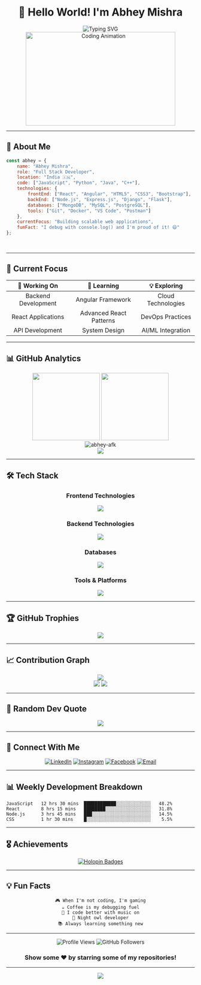 # <div align="center">👋 Hello World! I'm **Abhey Mishra**</div>

<div align="center">
  <img src="https://readme-typing-svg.herokuapp.com?font=Fira+Code&size=28&duration=3000&pause=1000&color=36BCF7&center=true&vCenter=true&width=600&lines=Full+Stack+Developer;Backend+Enthusiast;React+Developer;Problem+Solver;Always+Learning!" alt="Typing SVG" />
</div>

<div align="center">
  <img src="https://user-images.githubusercontent.com/55389276/140866485-8fb1c876-9a8f-4d6a-98dc-08c4981eaf70.gif" alt="Coding Animation" width="400" height="250"/>
</div>

---

## 🚀 About Me
```javascript
const abhey = {
    name: "Abhey Mishra",
    role: "Full Stack Developer",
    location: "India 🇮🇳",
    code: ["JavaScript", "Python", "Java", "C++"],
    technologies: {
        frontEnd: ["React", "Angular", "HTML5", "CSS3", "Bootstrap"],
        backEnd: ["Node.js", "Express.js", "Django", "Flask"],
        databases: ["MongoDB", "MySQL", "PostgreSQL"],
        tools: ["Git", "Docker", "VS Code", "Postman"]
    },
    currentFocus: "Building scalable web applications",
    funFact: "I debug with console.log() and I'm proud of it! 😄"
};
```

<br clear="right"/>

---

## 🎯 Current Focus

<div align="center">

| 🔭 **Working On** | 🌱 **Learning** | 💡 **Exploring** |
|:---:|:---:|:---:|
| Backend Development | Angular Framework | Cloud Technologies |
| React Applications | Advanced React Patterns | DevOps Practices |
| API Development | System Design | AI/ML Integration |

</div>

---

## 📊 GitHub Analytics

<div align="center">
  <img height="180em" src="https://github-readme-stats-eight-theta.vercel.app/api?username=abhey-afk&show_icons=true&theme=algolia&include_all_commits=true&count_private=true"/>
  <img height="180em" src="https://github-readme-stats-eight-theta.vercel.app/api/top-langs/?username=abhey-afk&layout=compact&langs_count=8&theme=algolia"/>
</div>

<div align="center">
  <img src="https://github-readme-streak-stats.herokuapp.com/?user=abhey-afk&theme=algolia" alt="abhey-afk" />
</div>

<div align="center">
  <img src="https://github-readme-activity-graph.vercel.app/graph?username=abhey-afk&theme=react-dark&bg_color=20232a&hide_border=true" />
</div>

---

## 🛠️ Tech Stack

<div align="center">

### Frontend Technologies
<img src="https://skillicons.dev/icons?i=html,css,js,react,angular,bootstrap,tailwind,sass" />

### Backend Technologies  
<img src="https://skillicons.dev/icons?i=nodejs,express,python,django,flask,java,spring" />

### Databases
<img src="https://skillicons.dev/icons?i=mongodb,mysql,postgresql,redis" />

### Tools & Platforms
<img src="https://skillicons.dev/icons?i=git,github,docker,aws,heroku,netlify,vscode,postman" />

</div>

---

## 🏆 GitHub Trophies

<div align="center">
  <img src="https://github-profile-trophy.vercel.app/?username=abhey-afk&theme=algolia&no-frame=false&no-bg=false&margin-w=4&row=1" />
</div>

---

## 📈 Contribution Graph

<div align="center">
  <img src="https://github-profile-summary-cards.vercel.app/api/cards/profile-details?username=abhey-afk&theme=algolia" />
</div>

<div align="center">
  <img src="https://github-profile-summary-cards.vercel.app/api/cards/repos-per-language?username=abhey-afk&theme=algolia" />
  <img src="https://github-profile-summary-cards.vercel.app/api/cards/most-commit-language?username=abhey-afk&theme=algolia" />
</div>

---

## 🌟 Random Dev Quote

<div align="center">
  <img src="https://quotes-github-readme.vercel.app/api?type=horizontal&theme=algolia" />
</div>

---

## 🤝 Connect With Me

<div align="center">

[![LinkedIn](https://img.shields.io/badge/LinkedIn-0077B5?style=for-the-badge&logo=linkedin&logoColor=white)](https://www.linkedin.com/in/abhey-mishra-841023230/)
[![Instagram](https://img.shields.io/badge/Instagram-E4405F?style=for-the-badge&logo=instagram&logoColor=white)](https://www.instagram.com/all.about.abhey/)
[![Facebook](https://img.shields.io/badge/Facebook-1877F2?style=for-the-badge&logo=facebook&logoColor=white)](https://fb.com/abhey%20mishra)
[![Email](https://img.shields.io/badge/Email-D14836?style=for-the-badge&logo=gmail&logoColor=white)](mailto:ab852759@gmail.com)

</div>

---

## 📊 Weekly Development Breakdown

```text
JavaScript   12 hrs 30 mins  ████████████░░░░░░░░░░░░░   48.2%
React        8 hrs 15 mins   ████████░░░░░░░░░░░░░░░░░   31.8%
Node.js      3 hrs 45 mins   ███░░░░░░░░░░░░░░░░░░░░░░   14.5%
CSS          1 hr 30 mins    █░░░░░░░░░░░░░░░░░░░░░░░░    5.5%
```

---

## 🎖️ Achievements

<div align="center">

[![Holopin Badges](https://holopin.me/abheyafk)](https://holopin.io/@abheyafk)

</div>

---

## 💡 Fun Facts

<div align="center">

```
🎮 When I'm not coding, I'm gaming
☕ Coffee is my debugging fuel
🎵 I code better with music on
🌙 Night owl developer
📚 Always learning something new
```

</div>

---

<div align="center">
  <img src="https://komarev.com/ghpvc/?username=abhey-afk&label=Profile%20views&color=0e75b6&style=for-the-badge" alt="Profile Views" />
  <img src="https://img.shields.io/github/followers/abhey-afk?label=Followers&style=for-the-badge&color=blue" alt="GitHub Followers" />
</div>

<div align="center">
  
### Show some ❤️ by starring some of my repositories!

</div>

---

<div align="center">
  <img src="https://capsule-render.vercel.app/api?type=waving&color=gradient&height=60&section=footer"/>
</div>
